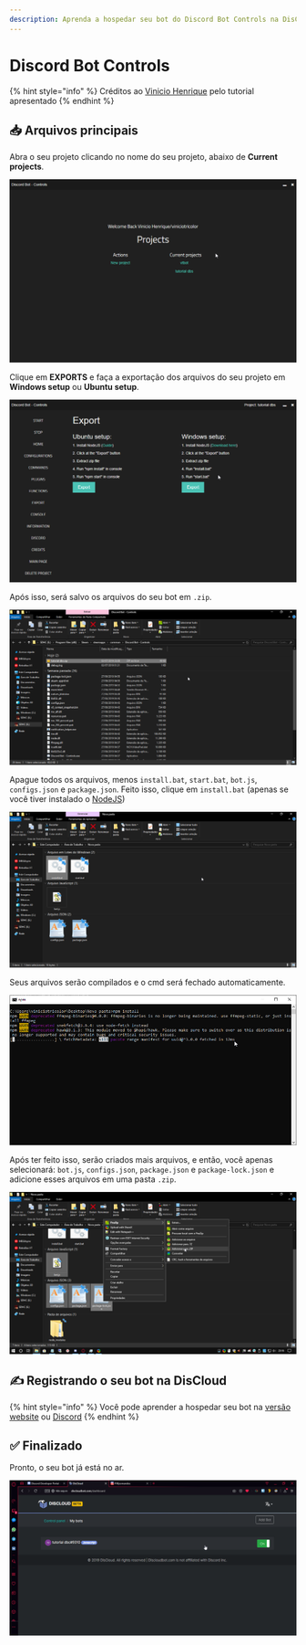 ```yaml
---
description: Aprenda a hospedar seu bot do Discord Bot Controls na DisCloud
---
```


# Discord Bot Controls

{% hint style="info" %}
Créditos ao [Vinicio Henrique](https://steempeak.com/@viniciotricolor) pelo tutorial apresentado
{% endhint %}

## 📥 Arquivos principais

Abra o seu projeto clicando no nome do seu projeto, abaixo de **Current projects**.

![](../../.gitbook/assets/image%20%2833%29.png)



Clique em **EXPORTS** e faça a exportação dos arquivos do seu projeto em **Windows setup** ou **Ubuntu setup**.

![](../../.gitbook/assets/image%20%2818%29.png)



Após isso, será salvo os arquivos do seu bot em `.zip`.

![](../../.gitbook/assets/image%20%2831%29.png)



Apague todos os arquivos, menos `install.bat`, `start.bat`, `bot.js`, `configs.json` e `package.json`. Feito isso, clique em `install.bat` \(apenas se você tiver instalado o [NodeJS](https://nodejs.org/dist/v10.16.3/node-v10.16.3-x86.msi)\)

![](../../.gitbook/assets/image%20%2822%29.png)



Seus arquivos serão compilados e o cmd será fechado automaticamente.

![](../../.gitbook/assets/image%20%2812%29.png)

  
Após ter feito isso, serão criados mais arquivos, e então, você apenas selecionará: `bot.js`, `configs.json`, `package.json` e `package-lock.json` e adicione esses arquivos em uma pasta `.zip`.

![](../../.gitbook/assets/image%20%286%29.png)

## ✍ Registrando o seu bot na DisCloud

{% hint style="info" %}
Você pode aprender a hospedar seu bot na [versão website](../../host/website.md) ou [Discord](../../host/discord.md)
{% endhint %}

## ✅ Finalizado

Pronto, o seu bot já está no ar.

![](../../.gitbook/assets/image%20%285%29.png)

